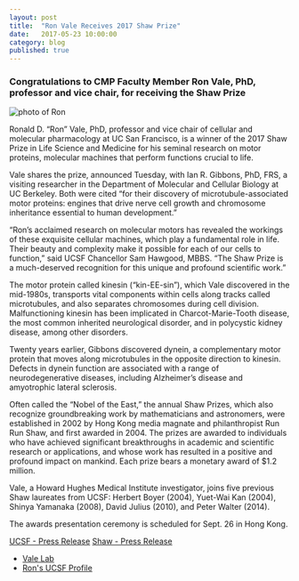 ```yaml
---
layout: post
title:  "Ron Vale Receives 2017 Shaw Prize"
date:   2017-05-23 10:00:00
category: blog
published: true
---
```


### Congratulations to CMP Faculty Member Ron Vale, PhD, professor and vice chair, for receiving the Shaw Prize
![photo of Ron](https://www.ucsf.edu/sites/default/files/styles/2014_wysiwyg_full/public/fields/field_insert_file/news/Vale-headshot.jpg)

Ronald D. “Ron” Vale, PhD, professor and vice chair of cellular and molecular pharmacology at UC San Francisco, is a winner of the 2017 Shaw Prize in Life Science and Medicine for his seminal research on motor proteins, molecular machines that perform functions crucial to life.

Vale shares the prize, announced Tuesday, with Ian R. Gibbons, PhD, FRS, a visiting researcher in the Department of Molecular and Cellular Biology at UC Berkeley. Both were cited “for their discovery of microtubule-associated motor proteins: engines that drive nerve cell growth and chromosome inheritance essential to human development.”

“Ron’s acclaimed research on molecular motors has revealed the workings of these exquisite cellular machines, which play a fundamental role in life. Their beauty and complexity make it possible for each of our cells to function,” said UCSF Chancellor Sam Hawgood, MBBS. “The Shaw Prize is a much-deserved recognition for this unique and profound scientific work.”

The motor protein called kinesin (“kin-EE-sin”), which Vale discovered in the mid-1980s, transports vital components within cells along tracks called microtubules, and also separates chromosomes during cell division. Malfunctioning kinesin has been implicated in Charcot-Marie-Tooth disease, the most common inherited neurological disorder, and in polycystic kidney disease, among other disorders.

Twenty years earlier, Gibbons discovered dynein, a complementary motor protein that moves along microtubules in the opposite direction to kinesin. Defects in dynein function are associated with a range of neurodegenerative diseases, including Alzheimer’s disease and amyotrophic lateral sclerosis.

Often called the “Nobel of the East,” the annual Shaw Prizes, which also recognize groundbreaking work by mathematicians and astronomers, were established in 2002 by Hong Kong media magnate and philanthropist Run Run Shaw, and first awarded in 2004. The prizes are awarded to individuals who have achieved significant breakthroughs in academic and scientific research or applications, and whose work has resulted in a positive and profound impact on mankind. Each prize bears a monetary award of $1.2 million.

Vale, a Howard Hughes Medical Institute investigator, joins five previous Shaw laureates from UCSF: Herbert Boyer (2004), Yuet-Wai Kan (2004), Shinya Yamanaka (2008), David Julius (2010), and Peter Walter (2014).

The awards presentation ceremony is scheduled for Sept. 26 in Hong Kong.

[UCSF - Press Release](https://www.ucsf.edu/news/2017/05/407126/ron-vale-receives-2017-shaw-prize-motor-protein-discoveries)
[Shaw - Press Release](http://www.shawprize.org/en/shaw.php?tmp=3&twoid=104&threeid=267&fourid=509)

- [Vale Lab](http://valelab.ucsf.edu/)
- [Ron's UCSF Profile](http://profiles.ucsf.edu/ron.vale)

